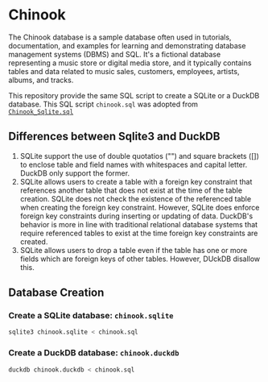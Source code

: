 # Chinook

The Chinook database is a sample database often used in tutorials, documentation, and examples for learning and demonstrating database management systems (DBMS) and SQL. It's a fictional database representing a music store or digital media store, and it typically contains tables and data related to music sales, customers, employees, artists, albums, and tracks.

This repository provide the same SQL script to create a SQLite or a DuckDB database. This SQL script `chinook.sql` was adopted from [`Chinook_Sqlite.sql`](https://github.com/lerocha/chinook-database/blob/master/ChinookDatabase/DataSources/Chinook_Sqlite.sql)

## Differences between Sqlite3 and DuckDB

1. SQLite support the use of double quotatios ("") and square brackets ([]) to enclose table and field names with whitespaces and capital letter. DuckDB only support the former.
2. SQLite allows users to create a table with a foreign key constraint that references another table that does not exist at the time of the table creation. SQLite does not check the existence of the referenced table when creating the foreign key constraint. However, SQLite does enforce foreign key constraints during inserting or updating of data. DuckDB's behavior is more in line with traditional relational database systems that require referenced tables to exist at the time foreign key constraints are created.
3. SQLite allows users to drop a table even if the table has one or more fields which are foreign keys of other tables. However, DUckDB disallow this.

## Database Creation

### Create a SQLite database: `chinook.sqlite`

```bash
sqlite3 chinook.sqlite < chinook.sql
```

### Create a DuckDB database: `chinook.duckdb`

```bash
duckdb chinook.duckdb < chinook.sql
```
